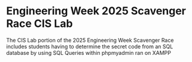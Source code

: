 # Engineering Week 2025 Scavenger Race CIS Lab
 The CIS Lab portion of the 2025 Engineering Week Scavenger Race includes students having to determine the secret code from an SQL database by using SQL Queries within phpmyadmin ran on XAMPP
